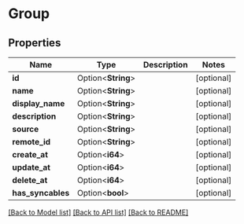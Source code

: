 # Group

## Properties

Name | Type | Description | Notes
------------ | ------------- | ------------- | -------------
**id** | Option<**String**> |  | [optional]
**name** | Option<**String**> |  | [optional]
**display_name** | Option<**String**> |  | [optional]
**description** | Option<**String**> |  | [optional]
**source** | Option<**String**> |  | [optional]
**remote_id** | Option<**String**> |  | [optional]
**create_at** | Option<**i64**> |  | [optional]
**update_at** | Option<**i64**> |  | [optional]
**delete_at** | Option<**i64**> |  | [optional]
**has_syncables** | Option<**bool**> |  | [optional]

[[Back to Model list]](../README.md#documentation-for-models) [[Back to API list]](../README.md#documentation-for-api-endpoints) [[Back to README]](../README.md)


